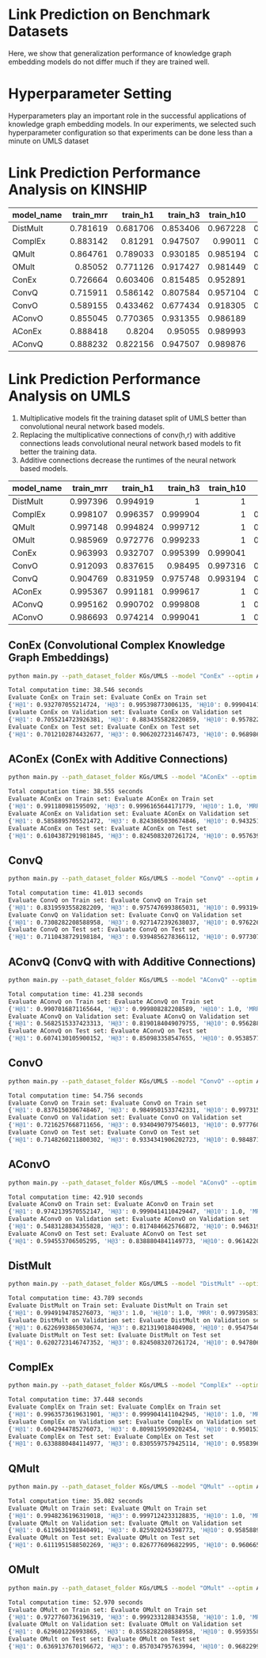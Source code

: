 # Link Prediction on Benchmark Datasets

Here, we show that generalization performance of knowledge graph embedding models do not differ much if they are trained well.

# Hyperparameter Setting

Hyperparameters play an important role in the successful applications of knowledge graph embedding models.
In our experiments, we selected such hyperparameter configuration so that experiments can be done less than a minute on UMLS dataset

# Link Prediction Performance Analysis on KINSHIP

| model_name   |   train_mrr |   train_h1 |   train_h3 |   train_h10 |   val_mrr |   val_h1 |   val_h3 |   val_h10 |   test_mrr |   test_h1 |   test_h3 |   test_h10 |   runtime |
|:-------------|------------:|-----------:|-----------:|------------:|----------:|---------:|---------:|----------:|-----------:|----------:|----------:|-----------:|----------:|
| DistMult     |    0.781619 |   0.681706 |   0.853406 |    0.967228 |  0.656955 | 0.516386 | 0.744382 |  0.941948 |   0.640159 |  0.496741 |  0.724395 |   0.938547 |   43.4192 |
| ComplEx      |    0.883142 |    0.81291 |   0.947507 |     0.99011 |  0.757905 | 0.636236 | 0.860019 |   0.96161 |   0.762234 |  0.646182 |  0.851955 |   0.972533 |   45.6701 |
| QMult        |    0.864761 |   0.789033 |   0.930185 |    0.985194 |  0.742049 |  0.61985 |  0.83661 |  0.955993 |    0.75211 |  0.636406 |  0.841713 |   0.956238 |   51.2721 |
| OMult        |     0.85052 |   0.771126 |   0.917427 |    0.981449 |  0.744363 | 0.628277 | 0.834738 |   0.94897 |   0.745078 |  0.625233 |  0.838454 |   0.963687 |   47.2538 |
| ConEx        |    0.726664 |   0.603406 |   0.815485 |    0.952891 |   0.68413 | 0.549157 | 0.779494 |  0.941479 |   0.676157 |  0.544693 |  0.768156 |   0.934358 |   52.2601 |
| ConvQ        |    0.715911 |   0.586142 |   0.807584 |    0.957104 |  0.669007 | 0.525749 | 0.768258 |  0.948502 |   0.667853 |  0.524209 |  0.770019 |   0.935754 |   60.0243 |
| ConvO        |    0.589155 |   0.433462 |   0.677434 |    0.918305 |  0.558573 | 0.401685 | 0.639513 |  0.902154 |    0.55491 |   0.39851 |  0.634078 |   0.902235 |   51.1115 |
| AConvO       |    0.855045 |   0.770365 |   0.931355 |    0.986189 |   0.73474 | 0.609551 | 0.831461 |  0.950843 |   0.741717 |   0.61825 |  0.836127 |   0.962291 |   50.5469 |
| AConEx       |    0.888418 |     0.8204 |    0.95055 |    0.989993 |   0.75704 | 0.637172 | 0.858614 |  0.955993 |   0.753787 |  0.634078 |  0.847765 |   0.967877 |   48.5488 |
| AConvQ       |    0.888232 |   0.822156 |   0.947507 |    0.989876 |   0.74992 | 0.625468 | 0.852528 |  0.961142 |   0.752967 |  0.625698 |  0.856145 |   0.969274 |   46.3772 |


# Link Prediction Performance Analysis on UMLS

1. Multiplicative models fit the training dataset split of UMLS better than convolutional neural network based models.
2. Replacing the multiplicative connections of conv(h,r) with additive connections leads convolutional neural network based models to fit better the training data.
3. Additive connections decrease the runtimes of the neural network based models.

| model_name   |   train_mrr |   train_h1 |   train_h3 |   train_h10 |   val_mrr |   val_h1 |   val_h3 |   val_h10 |   test_mrr |   test_h1 |   test_h3 |   test_h10 |   runtime |
|:-------------|------------:|-----------:|-----------:|------------:|----------:|---------:|---------:|----------:|-----------:|----------:|----------:|-----------:|----------:|
| DistMult     |    0.997396 |   0.994919 |          1 |           1 |     0.739 | 0.622699 | 0.821319 |  0.954755 |   0.738951 |  0.620272 |  0.824508 |   0.947806 |   32.1166 |
| ComplEx      |    0.998107 |   0.996357 |   0.999904 |           1 |  0.725287 | 0.604294 | 0.809816 |  0.950153 |   0.748761 |  0.633888 |   0.83056 |   0.958396 |   39.2883 |
| QMult        |    0.997148 |   0.994824 |   0.999712 |           1 |  0.733427 | 0.611963 |  0.82592 |  0.958589 |   0.732836 |  0.611195 |  0.826778 |   0.960666 |   37.2082 |
| OMult        |    0.985969 |   0.972776 |   0.999233 |           1 |  0.754292 | 0.629601 | 0.855828 |  0.959356 |   0.762545 |  0.636914 |  0.857035 |    0.96823 |   38.2151 |
| ConEx        |    0.963993 |   0.932707 |   0.995399 |    0.999041 |   0.80534 | 0.705521 | 0.883436 |  0.957822 |   0.810177 |   0.70121 |  0.906203 |   0.968986 |   46.6404 |
| ConvO        |    0.912093 |   0.837615 |    0.98495 |    0.997316 |  0.832247 | 0.721626 | 0.934049 |  0.977761 |   0.830195 |  0.714826 |  0.933434 |   0.984871 |   58.9782 |
| ConvQ        |    0.904769 |   0.831959 |   0.975748 |    0.993194 |  0.834325 | 0.730828 | 0.927147 |  0.976227 |   0.827083 |  0.711044 |  0.939486 |   0.977307 |   42.0177 |
| AConEx       |    0.995367 |   0.991181 |   0.999617 |           1 |  0.719798 |  0.58589 | 0.824387 |  0.943252 |   0.734349 |  0.610439 |  0.824508 |    0.95764 |   40.6111 |
| AConvQ       |    0.995162 |   0.990702 |   0.999808 |           1 |  0.709874 | 0.568252 | 0.819018 |  0.956288 |   0.737209 |  0.607413 |  0.850983 |   0.953858 |   42.8576 |
| AConvO       |    0.986693 |   0.974214 |   0.999041 |           1 |  0.698491 | 0.548313 | 0.817485 |  0.946319 |   0.732535 |  0.594554 |   0.83888 |   0.961422 |   44.2366 |



## ConEx (Convolutional Complex Knowledge Graph Embeddings)
```bash
python main.py --path_dataset_folder KGs/UMLS --model "ConEx" --optim Adam --embedding_dim 32 --num_epochs 256 --batch_size 1024 --lr 0.1 --backend 'pandas' --trainer 'PL' --scoring_technique 'KvsAll' --weight_decay 0.0 --input_dropout_rate 0.0 --hidden_dropout_rate 0.0 --feature_map_dropout_rate 0.0 --normalization LayerNorm --init_param xavier_normal --label_smoothing_rate 0.0 --kernel_size 3 --num_of_output_channels 3 --seed_for_computation 0 --num_core 4
```
```bash
Total computation time: 38.546 seconds
Evaluate ConEx on Train set: Evaluate ConEx on Train set
{'H@1': 0.932707055214724, 'H@3': 0.995398773006135, 'H@10': 0.9990414110429447, 'MRR': 0.9639930469284392}
Evaluate ConEx on Validation set: Evaluate ConEx on Validation set
{'H@1': 0.7055214723926381, 'H@3': 0.8834355828220859, 'H@10': 0.9578220858895705, 'MRR': 0.8053400891316801}
Evaluate ConEx on Test set: Evaluate ConEx on Test set
{'H@1': 0.7012102874432677, 'H@3': 0.9062027231467473, 'H@10': 0.9689863842662633, 'MRR': 0.8101772584084878}
```

## AConEx (ConEx with Additive Connections)
```bash
python main.py --path_dataset_folder KGs/UMLS --model "AConEx" --optim Adam --embedding_dim 32 --num_epochs 256 --batch_size 1024 --lr 0.1 --backend 'pandas' --trainer 'PL' --scoring_technique 'KvsAll' --weight_decay 0.0 --input_dropout_rate 0.0 --hidden_dropout_rate 0.0 --feature_map_dropout_rate 0.0 --normalization LayerNorm --init_param xavier_normal --label_smoothing_rate 0.0 --kernel_size 3 --num_of_output_channels 3 --seed_for_computation 0 --num_core 4
```
```bash
Total computation time: 38.555 seconds
Evaluate AConEx on Train set: Evaluate AConEx on Train set
{'H@1': 0.991180981595092, 'H@3': 0.9996165644171779, 'H@10': 1.0, 'MRR': 0.9953668200408997}
Evaluate AConEx on Validation set: Evaluate AConEx on Validation set
{'H@1': 0.5858895705521472, 'H@3': 0.8243865030674846, 'H@10': 0.9432515337423313, 'MRR': 0.7197978156406648}
Evaluate AConEx on Test set: Evaluate AConEx on Test set
{'H@1': 0.6104387291981845, 'H@3': 0.8245083207261724, 'H@10': 0.9576399394856279, 'MRR': 0.734348890030545}
```

## ConvQ
```bash
python main.py --path_dataset_folder KGs/UMLS --model "ConvQ" --optim Adam --embedding_dim 32 --num_epochs 256 --batch_size 1024 --lr 0.1 --backend 'pandas' --trainer 'PL' --scoring_technique 'KvsAll' --weight_decay 0.0 --input_dropout_rate 0.0 --hidden_dropout_rate 0.0 --feature_map_dropout_rate 0.0 --normalization LayerNorm --init_param xavier_normal --label_smoothing_rate 0.0 --kernel_size 3 --num_of_output_channels 3 --seed_for_computation 0 --num_core 4
```
```bash
Total computation time: 41.013 seconds
Evaluate ConvQ on Train set: Evaluate ConvQ on Train set
{'H@1': 0.8319593558282209, 'H@3': 0.9757476993865031, 'H@10': 0.993194018404908, 'MRR': 0.9047693553188044}
Evaluate ConvQ on Validation set: Evaluate ConvQ on Validation set
{'H@1': 0.7308282208588958, 'H@3': 0.9271472392638037, 'H@10': 0.9762269938650306, 'MRR': 0.834325039087529}
Evaluate ConvQ on Test set: Evaluate ConvQ on Test set
{'H@1': 0.7110438729198184, 'H@3': 0.9394856278366112, 'H@10': 0.9773071104387292, 'MRR': 0.8270827146655849}
```

## AConvQ (ConvQ with with Additive Connections)
```bash
python main.py --path_dataset_folder KGs/UMLS --model "AConvQ" --optim Adam --embedding_dim 32 --num_epochs 256 --batch_size 1024 --lr 0.1 --backend 'pandas' --trainer 'PL' --scoring_technique 'KvsAll' --weight_decay 0.0 --input_dropout_rate 0.0 --hidden_dropout_rate 0.0 --feature_map_dropout_rate 0.0 --normalization LayerNorm --init_param xavier_normal --label_smoothing_rate 0.0 --kernel_size 3 --num_of_output_channels 3 --seed_for_computation 0 --num_core 4
```
```bash
Total computation time: 41.238 seconds
Evaluate AConvQ on Train set: Evaluate AConvQ on Train set
{'H@1': 0.9907016871165644, 'H@3': 0.999808282208589, 'H@10': 1.0, 'MRR': 0.9951623210633946}
Evaluate AConvQ on Validation set: Evaluate AConvQ on Validation set
{'H@1': 0.5682515337423313, 'H@3': 0.8190184049079755, 'H@10': 0.9562883435582822, 'MRR': 0.7098740236669477}
Evaluate AConvQ on Test set: Evaluate AConvQ on Test set
{'H@1': 0.6074130105900152, 'H@3': 0.850983358547655, 'H@10': 0.953857791225416, 'MRR': 0.737209298931209}
```

## ConvO
```bash
python main.py --path_dataset_folder KGs/UMLS --model "ConvO" --optim Adam --embedding_dim 32 --num_epochs 256 --batch_size 1024 --lr 0.1 --backend 'pandas' --trainer 'PL' --scoring_technique 'KvsAll' --weight_decay 0.0 --input_dropout_rate 0.0 --hidden_dropout_rate 0.0 --feature_map_dropout_rate 0.0 --normalization LayerNorm --init_param xavier_normal --label_smoothing_rate 0.0 --kernel_size 3 --num_of_output_channels 3 --seed_for_computation 0 --num_core 4
```
```bash
Total computation time: 54.756 seconds
Evaluate ConvO on Train set: Evaluate ConvO on Train set
{'H@1': 0.8376150306748467, 'H@3': 0.9849501533742331, 'H@10': 0.9973159509202454, 'MRR': 0.9120930363683276}
Evaluate ConvO on Validation set: Evaluate ConvO on Validation set
{'H@1': 0.7216257668711656, 'H@3': 0.9340490797546013, 'H@10': 0.977760736196319, 'MRR': 0.8322465353766179}
Evaluate ConvO on Test set: Evaluate ConvO on Test set
{'H@1': 0.7148260211800302, 'H@3': 0.9334341906202723, 'H@10': 0.9848714069591528, 'MRR': 0.8301952668172322}

```

## AConvO
```bash
python main.py --path_dataset_folder KGs/UMLS --model "AConvO" --optim Adam --embedding_dim 32 --num_epochs 256 --batch_size 1024 --lr 0.1 --backend 'pandas' --trainer 'PL' --scoring_technique 'KvsAll' --weight_decay 0.0 --input_dropout_rate 0.0 --hidden_dropout_rate 0.0 --feature_map_dropout_rate 0.0 --normalization LayerNorm --init_param xavier_normal --label_smoothing_rate 0.0 --kernel_size 3 --num_of_output_channels 3 --seed_for_computation 0 --num_core 4
```
```bash
Total computation time: 42.910 seconds
Evaluate AConvO on Train set: Evaluate AConvO on Train set
{'H@1': 0.9742139570552147, 'H@3': 0.9990414110429447, 'H@10': 1.0, 'MRR': 0.986693187627812}
Evaluate AConvO on Validation set: Evaluate AConvO on Validation set
{'H@1': 0.5483128834355828, 'H@3': 0.8174846625766872, 'H@10': 0.946319018404908, 'MRR': 0.6984911756060336}
Evaluate AConvO on Test set: Evaluate AConvO on Test set
{'H@1': 0.594553706505295, 'H@3': 0.8388804841149773, 'H@10': 0.9614220877458396, 'MRR': 0.7325348232341585}
```

## DistMult
```bash
python main.py --path_dataset_folder KGs/UMLS --model "DistMult" --optim Adam --embedding_dim 32 --num_epochs 256 --batch_size 1024 --lr 0.1 --backend 'pandas' --trainer 'PL' --scoring_technique 'KvsAll' --weight_decay 0.0 --input_dropout_rate 0.0 --hidden_dropout_rate 0.0 --feature_map_dropout_rate 0.0 --normalization LayerNorm --init_param xavier_normal --label_smoothing_rate 0.0  --seed_for_computation 0 --num_core 4
```
```bash
Total computation time: 43.789 seconds
Evaluate DistMult on Train set: Evaluate DistMult on Train set
{'H@1': 0.9949194785276073, 'H@3': 1.0, 'H@10': 1.0, 'MRR': 0.9973958333333333}
Evaluate DistMult on Validation set: Evaluate DistMult on Validation set
{'H@1': 0.6226993865030674, 'H@3': 0.821319018404908, 'H@10': 0.9547546012269938, 'MRR': 0.7389999406726034}
Evaluate DistMult on Test set: Evaluate DistMult on Test set
{'H@1': 0.6202723146747352, 'H@3': 0.8245083207261724, 'H@10': 0.9478063540090772, 'MRR': 0.7389508344813291}
```

## ComplEx
```bash
python main.py --path_dataset_folder KGs/UMLS --model "ComplEx" --optim Adam --embedding_dim 32 --num_epochs 256 --batch_size 1024 --lr 0.1 --backend 'pandas' --trainer 'PL' --scoring_technique 'KvsAll' --weight_decay 0.0 --input_dropout_rate 0.0 --hidden_dropout_rate 0.0 --feature_map_dropout_rate 0.0 --normalization LayerNorm --init_param xavier_normal --label_smoothing_rate 0.0 --seed_for_computation 0 --num_core 4
```
```bash
Total computation time: 37.448 seconds
Evaluate ComplEx on Train set: Evaluate ComplEx on Train set
{'H@1': 0.9963573619631901, 'H@3': 0.9999041411042945, 'H@10': 1.0, 'MRR': 0.9981067868098159}
Evaluate ComplEx on Validation set: Evaluate ComplEx on Validation set
{'H@1': 0.6042944785276073, 'H@3': 0.8098159509202454, 'H@10': 0.9501533742331288, 'MRR': 0.725286550123257}
Evaluate ComplEx on Test set: Evaluate ComplEx on Test set
{'H@1': 0.6338880484114977, 'H@3': 0.8305597579425114, 'H@10': 0.9583963691376702, 'MRR': 0.7487605914404327}

```
## QMult
```bash
python main.py --path_dataset_folder KGs/UMLS --model "QMult" --optim Adam --embedding_dim 32 --num_epochs 256 --batch_size 1024 --lr 0.1 --backend 'pandas' --trainer 'PL' --scoring_technique 'KvsAll' --weight_decay 0.0 --input_dropout_rate 0.0 --hidden_dropout_rate 0.0  --normalization LayerNorm --init_param xavier_normal --label_smoothing_rate 0.0 --seed_for_computation 0 --num_core 4
```
```bash
Total computation time: 35.082 seconds
Evaluate QMult on Train set: Evaluate QMult on Train set
{'H@1': 0.9948236196319018, 'H@3': 0.9997124233128835, 'H@10': 1.0, 'MRR': 0.9971481978527608}
Evaluate QMult on Validation set: Evaluate QMult on Validation set
{'H@1': 0.6119631901840491, 'H@3': 0.825920245398773, 'H@10': 0.9585889570552147, 'MRR': 0.7334272790319509}
Evaluate QMult on Test set: Evaluate QMult on Test set
{'H@1': 0.6111951588502269, 'H@3': 0.8267776096822995, 'H@10': 0.9606656580937972, 'MRR': 0.7328362412430357}

```
## OMult
```bash
python main.py --path_dataset_folder KGs/UMLS --model "OMult" --optim Adam --embedding_dim 32 --num_epochs 256 --batch_size 1024 --lr 0.1 --backend 'pandas' --trainer 'PL' --scoring_technique 'KvsAll' --weight_decay 0.0 --input_dropout_rate 0.0 --hidden_dropout_rate 0.0  --normalization LayerNorm --init_param xavier_normal --label_smoothing_rate 0.0 --seed_for_computation 0 --num_core 4
```
```bash
Total computation time: 52.970 seconds
Evaluate OMult on Train set: Evaluate OMult on Train set
{'H@1': 0.9727760736196319, 'H@3': 0.9992331288343558, 'H@10': 1.0, 'MRR': 0.985969452965235}
Evaluate OMult on Validation set: Evaluate OMult on Validation set
{'H@1': 0.629601226993865, 'H@3': 0.8558282208588958, 'H@10': 0.9593558282208589, 'MRR': 0.754292154154622}
Evaluate OMult on Test set: Evaluate OMult on Test set
{'H@1': 0.6369137670196672, 'H@3': 0.857034795763994, 'H@10': 0.9682299546142209, 'MRR': 0.7625450316560369}
```

